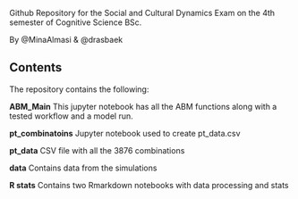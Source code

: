 Github Repository for the Social and Cultural Dynamics Exam on the 4th semester of Cognitive Science BSc. 

By @MinaAlmasi & @drasbaek 

## Contents
The repository contains the following: 

**ABM_Main**
This jupyter notebook has all the ABM functions along with a tested workflow and a model run. 

**pt_combinatoins**
Jupyter notebook used to create pt_data.csv 

**pt_data** 
CSV file with all the 3876 combinations 

**data**
Contains data from the simulations 

**R stats** 
Contains two Rmarkdown notebooks with data processing and stats